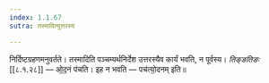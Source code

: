 ```yaml
---
index: 1.1.67
sutra: तस्मादित्युत्तरस्य

---
```

निर्दिष्टग्रहणमनुवर्तते। तस्मादिति पञ्चम्यर्थनिर्देश उत्तरस्यैव कार्यं भवति, न पूर्वस्य। _तिङ्ङतिङः_ [[८.१.२८]] — ओ॒द॒नं प॑चति। इह न भवति — पच॑त्यो॒दनम् इति॥